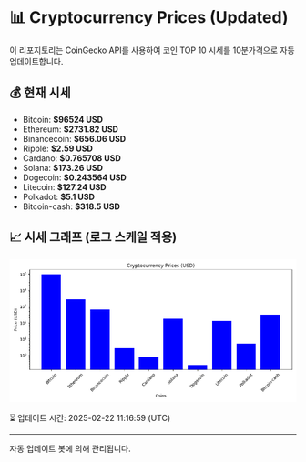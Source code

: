 
# 📊 Cryptocurrency Prices (Updated)

이 리포지토리는 CoinGecko API를 사용하여 코인 TOP 10 시세를 10분가격으로 자동 업데이트합니다.

## 💰 현재 시세
- Bitcoin: **$96524 USD**
- Ethereum: **$2731.82 USD**
- Binancecoin: **$656.06 USD**
- Ripple: **$2.59 USD**
- Cardano: **$0.765708 USD**
- Solana: **$173.26 USD**
- Dogecoin: **$0.243564 USD**
- Litecoin: **$127.24 USD**
- Polkadot: **$5.1 USD**
- Bitcoin-cash: **$318.5 USD**

## 📈 시세 그래프 (로그 스케일 적용)
![Crypto Prices](crypto_prices.png)

⏳ 업데이트 시간: 2025-02-22 11:16:59 (UTC)

---
자동 업데이트 봇에 의해 관리됩니다.
